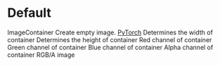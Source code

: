 # Default

<deflist type="narrow">
    <def title="Full Name">
        ImageContainer
    </def>
    <def title="Description">
        Create empty image.
    </def>
        <def title="Backend">
            <a href="Modules.md" anchor="pytorch" summary="Image processing with pure Tensor without transformations.">PyTorch</a>
        </def>
    <def title="Input Parameters">
        <deflist type="narrow">
            <def title="Width">
                Determines the width of container
            </def>
            <def title="Height">
                Determines the height of container
            </def>
            <def title="Red">
                Red channel of container
            </def>
            <def title="Green">
                Green channel of container
            </def>
            <def title="Blue">
                Blue channel of container
            </def>
            <def title="Alpha">
                Alpha channel of container
            </def>
        </deflist>
    </def>
    <def title="Output Parameters">
        <deflist type="narrow">
            <def title="Image">
                RGB/A image
            </def>
        </deflist>
    </def>
</deflist>

